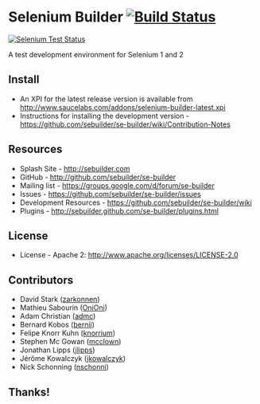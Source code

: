 # Selenium Builder [![Build Status](https://travis-ci.org/SeleniumBuilder/se-builder.svg?branch=master)](http://travis-ci.org/SeleniumBuilder/se-builder)

[![Selenium Test Status](https://saucelabs.com/browser-matrix/sebuilder.svg)](https://saucelabs.com/u/sebuilder)

A test development environment for Selenium 1 and 2

## Install

  * An XPI for the latest release version is available from http://www.saucelabs.com/addons/selenium-builder-latest.xpi
  * Instructions for installing the development version - https://github.com/sebuilder/se-builder/wiki/Contribution-Notes

## Resources

  * Splash Site - http://sebuilder.com
  * GitHub - http://github.com/sebuilder/se-builder
  * Mailing list - https://groups.google.com/d/forum/se-builder
  * Issues - https://github.com/sebuilder/se-builder/issues
  * Development Resources - https://github.com/sebuilder/se-builder/wiki
  * Plugins - http://sebuilder.github.com/se-builder/plugins.html

## License

  * License - Apache 2: http://www.apache.org/licenses/LICENSE-2.0
  
## Contributors

  * David Stark ([zarkonnen](https://github.com/Zarkonnen))
  * Mathieu Sabourin ([OniOni](https://github.com/OniOni))
  * Adam Christian ([admc](https://github.com/admc))
  * Bernard Kobos ([bernii](https://github.com/bernii))
  * Felipe Knorr Kuhn ([knorrium](https://github.com/knorrium))
  * Stephen Mc Gowan ([mcclown](https://github.com/mcclown))
  * Jonathan Lipps ([jlipps](https://github.com/jlipps))
  * Jérôme Kowalczyk ([jkowalczyk](https://github.com/jkowalczyk))
  * Nick Schonning ([nschonni](https://github.com/nschonni))

## Thanks!
